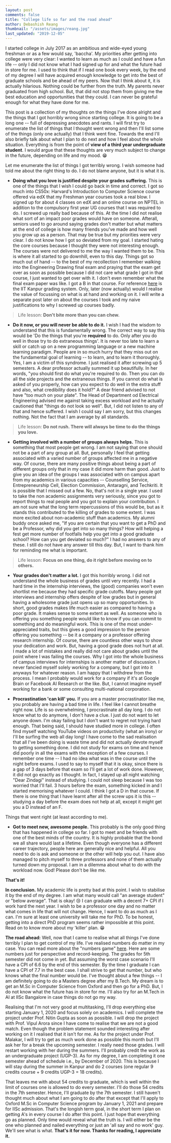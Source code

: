 ```yaml
---
layout: post
comments: false
title: "College life so far and the road ahead"
author: Debashish Reang
thumbnail: "/assets/images/reang.jpg"
last_updated: "2019-12-05"
---
```

I started college in July 2017 as an ambitious and wide-eyed young freshman or as a few would say, 'baccha'. My priorities after getting into college were very clear: I wanted to learn as much as I could and have a fun life -- only I did not know what I had signed up for and what the future had in store for me. I used to think that if I read one book every week, by the end of my degree I will have acquired enough knowledge to get into the best of graduate schools and be ahead of my peers. Now that I think about it, it is actually hilarious. Nothing could be further from the truth. My parents never graduated from high school. But, that did not stop them from giving me the best education and opportunities that they could. I can never be grateful enough for what they have done for me.

This post is a collection of my thoughts on the things I've done alright and the things that I got horribly wrong since starting college. It is going to be a long one -- full of depressing anecdotes and rants. I will first try to enumerate the list of things that I thought went wrong and then I'll list some of the things (only one actually) that I think went fine. Towards the end I'll also briefly talk about what I plan to do next and how I feel about the whole situation. Everything is from the point of **view of a third year undergraduate student**. I would argue that these thoughts are very much subject to change in the future, depending on life and my mood. :grin:

Let me enumerate the list of things I got terribly wrong. I wish someone had told me about the right thing to do. I do not blame anyone, but it is what it is.

* **Doing what you love is justified despite your grades suffering.** This is one of the things that I wish I could go back in time and correct. I got so much into CS50x: Harvard's Introduction to Computer Science course offered via edX that my Freshman year courses took a real blow. I signed up for about 4 classes on edX and an online course on NPTEL in addition to the compulsory first year UG courses that I was required to do. I screwed up really bad because of this. At the time I did not realise what sort of an impact poor grades would have on someone. Afterall, seniors used to go around saying grades don't matter but what matters at the end of college is how many friends you've made and how well you grow up as a person. That may be true but my priorities were very clear. I do not know how I got so deviated from my goal. I started hating the core courses because I thought they were not interesting enough. The courses were not delivered to me the way I wanted them to be. This is where it all started to go downhill, even to this day. Things got so much out of hand -- to the best of my recollection I remember walking into the Engineering Drawing final exam and praying that the exam get over as soon as possible because I did not care what grade I got in that course, I just wanted to get over with it. I don't even remember what the final exam paper was like. I got a B in that course. For reference [here](/assets/docs/IITK_Recruitment_Guide_2019-20.pdf) is the IIT Kanpur grading system. Only, later (now actually) would I realise the value of focussing on what is at hand and working on it. I will write a separate post later on about the courses I took and my naive justifications to why I screwed up courses badly.

> Life lesson: **Don't bite more than you can chew.**

* **Do it now, or you will never be able to do it.** I wish I had the wisdom to understand that this is fundamentally wrong. The correct way to say this would be 'Do the things that you're **required** to do. Only after you do well in those try to do extraneous things'. It is never too late to learn a skill or catch up on a new programming language or a new machine learning paradigm. People are in so much hurry that they miss out on the fundamental goal of learning -- to learn, and to learn it thoroughly. Yes, I am a victim of this syndrome. I just realised it after screwing up 5 semesters. A dear professor actually summed it up beautifully. In her words, "you should first do what you're required to do. Then you can do all the side projects and the extraneous things. If you cannot do what is asked of you properly, how can you expect to do well in the extra stuff and also, what credibility does it hold?" A dear friend advised to not have "too much on your plate". The Head of Department od Electrical Engineering advised me against taking excess workload and he actually cautioned that "things do not look so well". But, I did not listen to any of that and hence suffered. I wish I could say I am sorry, but this changes nothing. Not the fact that I am average by all standards.

> Life lesson: **Do not rush. There will always be time to do the things you love.**

* **Getting involved with a number of groups always helps.** This is something that most people get wrong. I am not saying that one should not be a part of any group at all. But, personally I feel that getting associated with a varied number of groups affected me in a negative way. Of course, there are many positive things about being a part of different groups only that in my case it did more harm than good. Just to give you an idea of the groups I was associated with on campus apart from my academics in various capacities -- Counselling Service, Entrepreneurship Cell, Election Commission, Antaragni, and Techkriti. It is possible that I missed out a few. No, that's not in a single year. I used to take the non academic assignments very seriously, since you got to report things to real people and you got to explain your contribution. I am not sure what the long term repercussions of this would be, but as it stands this contributed to the killing of grades to some extent. I was more excited about non-academic stuff than academics. My alumni buddy once asked me, "If you are certain that you want to get a PhD and be a Professor, why did you get into so many things? How will helping a fest get more number of footfalls help you get into a good graduate school? How can you get deviated so much?" I had no answers to any of these. I still do not have any answer till this day. But, I want to thank him for reminding me what is important.

> Life lesson: **Focus on one thing, do it right before moving on to others.**

* **Your grades don't matter a lot.** I got this horribly wrong. I did not understand the whole business of grades until very recently. I had a hard time in the internship interviews, the (good) companies won't even shortlist me because they had specific grade cutoffs. Many people got interviews and internship offers despite of low grades but in general having a wholesome grade just opens up so many opportunities. In short, good grades makes life much easier as compared to having a poor grade. It makes sense to some extent as well. As someone who is offering you something people would like to know if you can commit to something and do meaningful work. This is one of the most under-appreciated traits, but this gives a good impression to the person offering you something -- be it a company or a professor offering research internship. Of course, there are countless other ways to show your dedication and work. But, having a good grade does not hurt at all. I made a lot of mistakes and really did not care about grades until the point where I was failing the courses. Why I got into the whole business of campus interviews for internships is another matter of discussion. I never fancied myself solely working for a company, but I got into it anyways for whatever reason. I am happy that I withdrew from the process. I mean I probably would work for a company if it's at Google Brain or Facebook AI Research or the like. But, I cannot imagine myself working for a bank or some consulting multi-national corporation.


* **Procrastination 'can kill' you.** If you are a master procrastinator like me, you probably are having a bad time in life. I feel like I cannot breathe right now. Life is so overwhelming, I procrastinate all day long. I do not know what to do anymore, I don't have a clue. I just do not want to let anyone down. I'm okay failing but I don't want to regret not trying hard enough. That being said, I should have studied more in college. I often find myself watching YouTube videos on productivity (what an irony) or I'll be surfing the web all day long! I have come to the sad realisation that all I've been doing is waste time and did not actually devote myself to getting something done. I did not study for exams on time and hence did poorly in all the exams with the exception of a few courses. I remember one time -- I had no idea what was in the course until the night before exams. I used to say to myself that it is okay, since there is a gap of 3 days before that exam so I'll get a lot of work done. However, it did not go exactly as I thought. In fact, I stayed up all night watching "Dear Zindagi" instead of studying. I could not sleep because I was too worried that I'll fail. 3 hours before the exam, something kicked in and I started memorising whatever I could. I think I got a D in that course. If there is one thing that I have learnt after all the screw ups it is this -- studying a day before the exam does not help at all, except it might get you a D instead of an F.

Things that went right (at least according to me).
* **Got to meet new, awesome people.** This probably is the only good thing that has happened in college so far. I got to meet and be friends with one of the best minds of the country. It is highly probable that the bond we all share would last a lifetime. Even though everyone has a different career trajectory, people here are generally nice and helpful. All you need to do is ask and someone or the other will help you out. I have also managed to pitch myself to three professors and none of them actually turned down my proposal. I am in a dilemma about what to do with the workload now. God! Please don't be like me.

**That's it!**

**In conclusion.** My academic life is pretty bad at this point. I wish to stabilise it by the end of my degree. I am what many would call "an average student" or "below average". That is okay! :cry: I can graduate with a decent 7+ CPI if I work hard the next year. I wish to be a professor one day and no matter what comes in life that will not change. Hence, I want to do as much as I can. I'm sure at least one university will take me for PhD. To be honest, getting into a direct PhD program seems rather impossible at this point. Read on to know more about my 'killer' plan. :grin:

**The road ahead:** Well, now that I came to realise what all things I've done terribly I plan to get control of my life. I've realised numbers do matter in my case. You can read more about the "numbers game" [here](http://www.pgbovine.net/grades.htm). Here are some numbers just for perspective and record-keeping. The grades for 5th semester did not come in yet. But assuming the worst case scenario I'll have a CPI of 6.6 by the end of this semester. By the time I graduate I can have a CPI of 7.7 in the best case. I shall strive to get that number, but who knows what the final number would be. I've thought about a few things -- I am definitely going to do a Masters degree after my B.Tech. My dream is to get an M.Sc in Computer Science from Oxford and then go for a PhD. But, I do not know what the future has in store for me. I'll also try for an M.Tech in AI at IISc Bangalore in case things do not go my way.

Realising that I'm not very good at multitasking, I'll drop everything else starting January 1, 2020 and focus solely on academics. I will complete the project under Prof. Nitin Gupta as soon as possible. I will drop the project with Prof. Vipul Arora since I have come to realise that we are not a good match. Even though the problem statement sounded interesting after working on it I realised that it isn't for me. As for the project under Prof. Malakar, I will try to get as much work done as possible this month but I'll ask her for a break the upcoming semester. I really need those grades. I will restart working with her during the summers. I'll probably credit the work as an undergraduate project (UGP-3). As for my degree, I am completing it one semester ahead of schedule i.e., by December of 2020. This is because I will stay during the summer in Kanpur and do 2 courses (one regular 9 credits course + 9 credits UGP-3 = 18 credits).

That leaves me with about 54 credits to graduate, which is well within the limit of courses one is allowed to do every semester. I'll do those 54 credits in the 7th semester. Hence, I'll graduate by the 7th semester. I still haven't thought much about what I am going to do after that except that I'll apply to Oxford M.Sc in Computer Science program by January 1, 2021 and prepare for IISc admission. That's the longish term goal, in the short term I plan on getting A's in every course I do after this point. I just hope that everything go as planned. Only time would reveal what the truth is. I will either be the one who planned and nailed everything or just an 'all say and no work' guy. We'll see what is what.
**That's it for now. Thanks for reading, I appreciate it.**
